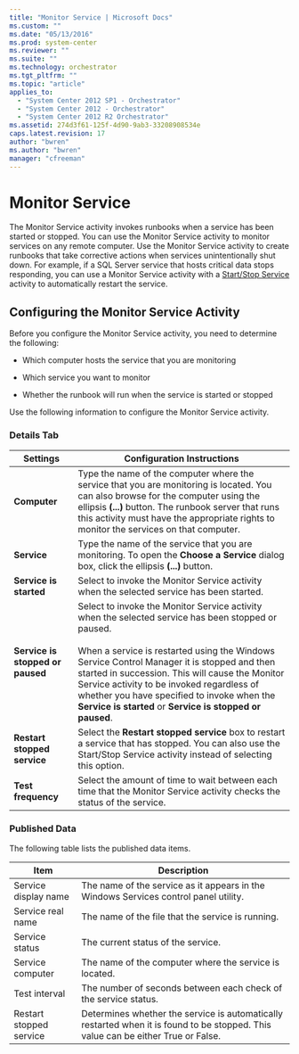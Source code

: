 ```yaml
---
title: "Monitor Service | Microsoft Docs"
ms.custom: ""
ms.date: "05/13/2016"
ms.prod: system-center
ms.reviewer: ""
ms.suite: ""
ms.technology: orchestrator
ms.tgt_pltfrm: ""
ms.topic: "article"
applies_to:
  - "System Center 2012 SP1 - Orchestrator"
  - "System Center 2012 - Orchestrator"
  - "System Center 2012 R2 Orchestrator"
ms.assetid: 274d3f61-125f-4d90-9ab3-33208908534e
caps.latest.revision: 17
author: "bwren"
ms.author: "bwren"
manager: "cfreeman"
---
```

# Monitor Service
The Monitor Service activity invokes runbooks when a service has been started or stopped. You can use the Monitor Service activity to monitor services on any remote computer. Use the Monitor Service activity to create runbooks that take corrective actions when services unintentionally shut down. For example, if a SQL Server service that hosts critical data stops responding, you can use a Monitor Service activity with a [Start/Stop Service](start-stop-service.md) activity to automatically restart the service.  

## Configuring the Monitor Service Activity  
 Before you configure the Monitor Service activity, you need to determine the following:  

- Which computer hosts the service that you are monitoring  

- Which service you want to monitor  

- Whether the runbook will run when the service is started or stopped  

Use the following information to configure the Monitor Service activity.  

### Details Tab  

|Settings|Configuration Instructions|  
|--------------|--------------------------------|  
|**Computer**|Type the name of the computer where the service that you are monitoring is located. You can also browse for the computer using the ellipsis **(...)** button. The runbook server that runs this activity must have the appropriate rights to monitor the services on that computer.|  
|**Service**|Type the name of the service that you are monitoring. To open the **Choose a Service** dialog box, click the ellipsis **(...)** button.|  
|**Service is started**|Select to invoke the Monitor Service activity when the selected service has been started.|  
|**Service is stopped or paused**|Select to invoke the Monitor Service activity when the selected service has been stopped or paused.<br /><br /> When a service is restarted using the Windows Service Control Manager it is stopped and then started in succession. This will cause the Monitor Service activity to be invoked regardless of whether you have specified to invoke when the **Service is started** or **Service is stopped or paused**.|  
|**Restart stopped service**|Select the **Restart stopped service** box to restart a service that has stopped. You can also use the Start/Stop Service activity instead of selecting this option.|  
|**Test frequency**|Select the amount of time to wait between each time that the Monitor Service activity checks the status of the service.|  

### Published Data  
 The following table lists the published data items.  

|Item|Description|  
|----------|-----------------|  
|Service display name|The name of the service as it appears in the Windows Services control panel utility.|  
|Service real name|The name of the file that the service is running.|  
|Service status|The current status of the service.|  
|Service computer|The name of the computer where the service is located.|  
|Test interval|The number of seconds between each check of the service status.|  
|Restart stopped service|Determines whether the service is automatically restarted when it is found to be stopped. This value can be either True or False.|
